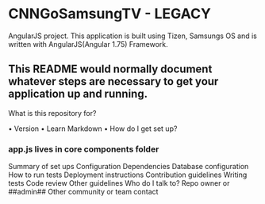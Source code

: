 # CNNGoSamsungTV - LEGACY
AngularJS project. This application is built using Tizen, Samsungs OS and is written with AngularJS(Angular 1.75) Framework.


## This README would normally document whatever steps are necessary to get your application up and running. ##

What is this repository for?

• Version
• Learn Markdown
• How do I get set up?


  ### app.js lives in core components folder ###



Summary of set ups
Configuration
Dependencies
Database configuration
How to run tests
Deployment instructions
Contribution guidelines
Writing tests
Code review
Other guidelines
Who do I talk to?
Repo owner or ##admin##
Other community or team contact
